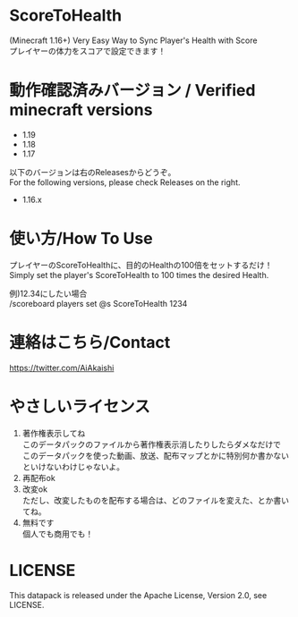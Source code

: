 # ScoreToHealth
(Minecraft 1.16+) Very Easy Way to Sync Player's Health with Score  
プレイヤーの体力をスコアで設定できます！

# 動作確認済みバージョン / Verified minecraft versions

- 1.19
- 1.18
- 1.17

以下のバージョンは右のReleasesからどうぞ。  
For the following versions, please check Releases on the right.

- 1.16.x

# 使い方/How To Use

プレイヤーのScoreToHealthに、目的のHealthの100倍をセットするだけ！  
Simply set the player's ScoreToHealth to 100 times the desired Health.

例)12.34にしたい場合  
/scoreboard players set @s ScoreToHealth 1234

# 連絡はこちら/Contact

https://twitter.com/AiAkaishi

# やさしいライセンス

1. 著作権表示してね  
このデータパックのファイルから著作権表示消したりしたらダメなだけで  
このデータパックを使った動画、放送、配布マップとかに特別何か書かないといけないわけじゃないよ。
2. 再配布ok
3. 改変ok  
ただし、改変したものを配布する場合は、どのファイルを変えた、とか書いてね。
4. 無料です  
個人でも商用でも！

# LICENSE

This datapack is released under the Apache License, Version 2.0, see LICENSE.
